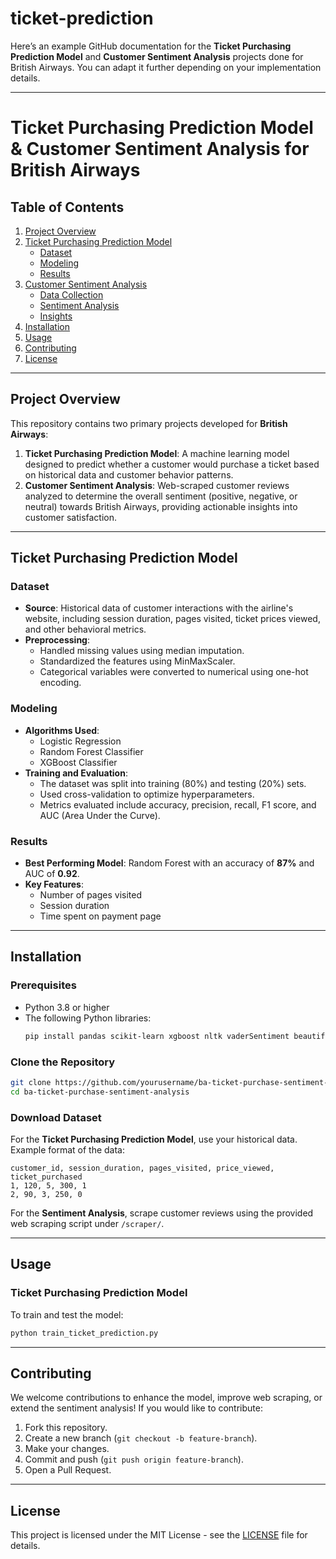 # ticket-prediction
Here’s an example GitHub documentation for the **Ticket Purchasing Prediction Model** and **Customer Sentiment Analysis** projects done for British Airways. You can adapt it further depending on your implementation details.

---

# Ticket Purchasing Prediction Model & Customer Sentiment Analysis for British Airways

## Table of Contents
1. [Project Overview](#project-overview)
2. [Ticket Purchasing Prediction Model](#ticket-purchasing-prediction-model)
   - [Dataset](#dataset)
   - [Modeling](#modeling)
   - [Results](#results)
3. [Customer Sentiment Analysis](#customer-sentiment-analysis)
   - [Data Collection](#data-collection)
   - [Sentiment Analysis](#sentiment-analysis)
   - [Insights](#insights)
4. [Installation](#installation)
5. [Usage](#usage)
6. [Contributing](#contributing)
7. [License](#license)

---

## Project Overview

This repository contains two primary projects developed for **British Airways**:

1. **Ticket Purchasing Prediction Model**: A machine learning model designed to predict whether a customer would purchase a ticket based on historical data and customer behavior patterns.
2. **Customer Sentiment Analysis**: Web-scraped customer reviews analyzed to determine the overall sentiment (positive, negative, or neutral) towards British Airways, providing actionable insights into customer satisfaction.

---

## Ticket Purchasing Prediction Model

### Dataset
- **Source**: Historical data of customer interactions with the airline's website, including session duration, pages visited, ticket prices viewed, and other behavioral metrics.
- **Preprocessing**: 
  - Handled missing values using median imputation.
  - Standardized the features using MinMaxScaler.
  - Categorical variables were converted to numerical using one-hot encoding.

### Modeling
- **Algorithms Used**:
  - Logistic Regression
  - Random Forest Classifier
  - XGBoost Classifier
- **Training and Evaluation**:
  - The dataset was split into training (80%) and testing (20%) sets.
  - Used cross-validation to optimize hyperparameters.
  - Metrics evaluated include accuracy, precision, recall, F1 score, and AUC (Area Under the Curve).

### Results
- **Best Performing Model**: Random Forest with an accuracy of **87%** and AUC of **0.92**.
- **Key Features**: 
  - Number of pages visited
  - Session duration
  - Time spent on payment page

---


## Installation

### Prerequisites
- Python 3.8 or higher
- The following Python libraries:
  ```bash
  pip install pandas scikit-learn xgboost nltk vaderSentiment beautifulsoup4 scrapy
  ```

### Clone the Repository
```bash
git clone https://github.com/yourusername/ba-ticket-purchase-sentiment-analysis.git
cd ba-ticket-purchase-sentiment-analysis
```

### Download Dataset
For the **Ticket Purchasing Prediction Model**, use your historical data. Example format of the data:
```csv
customer_id, session_duration, pages_visited, price_viewed, ticket_purchased
1, 120, 5, 300, 1
2, 90, 3, 250, 0
```

For the **Sentiment Analysis**, scrape customer reviews using the provided web scraping script under `/scraper/`.

---

## Usage

### Ticket Purchasing Prediction Model
To train and test the model:
```bash
python train_ticket_prediction.py
```

---

## Contributing

We welcome contributions to enhance the model, improve web scraping, or extend the sentiment analysis! If you would like to contribute:
1. Fork this repository.
2. Create a new branch (`git checkout -b feature-branch`).
3. Make your changes.
4. Commit and push (`git push origin feature-branch`).
5. Open a Pull Request.

---

## License

This project is licensed under the MIT License - see the [LICENSE](LICENSE) file for details.

